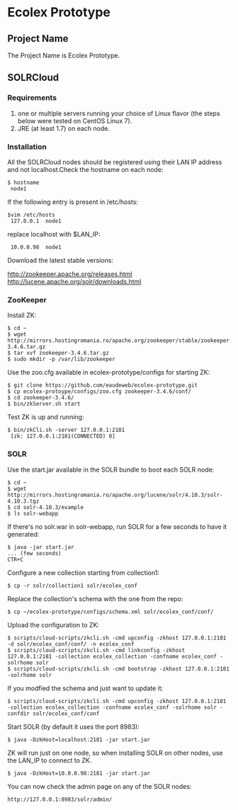 Ecolex Prototype
================

## Project Name

The Project Name is Ecolex Prototype.

## SOLRCloud

### Requirements

1. one or multiple servers running your choice of Linux flavor (the steps below were tested on CentOS Linux 7).
2. JRE (at least 1.7) on each node.

### Installation

All the SOLRCloud nodes should be registered using their LAN IP address and not
localhost.Check the hostname on each node:

	$ hostname
	 node1

If the following entry is present in /etc/hosts:

	$vim /etc/hosts
	 127.0.0.1	node1

replace localhost with $LAN_IP:
	
	 10.0.0.98	node1

Download the latest stable versions:

http://zookeeper.apache.org/releases.html
http://lucene.apache.org/solr/downloads.html


### ZooKeeper

Install ZK:

	$ cd ~
	$ wget http://mirrors.hostingromania.ro/apache.org/zookeeper/stable/zookeeper-3.4.6.tar.gz
	$ tar xvf zookeeper-3.4.6.tar.gz
	$ sudo mkdir -p /var/lib/zookeeper

Use the zoo.cfg available in ecolex-prototype/configs for starting ZK:

	$ git clone https://github.com/eaudeweb/ecolex-prototype.git
	$ cp ecolex-protoype/configs/zoo.cfg zookeeper-3.4.6/conf/
	$ cd zookeeper-3.4.6/
	$ bin/zkServer.sh start
		
Test ZK is up and running:
	
	$ bin/zkCli.sh -server 127.0.0.1:2181
	 [zk: 127.0.0.1:2181(CONNECTED) 0]


### SOLR

Use the start.jar available in the SOLR bundle to boot each SOLR node:
	
	$ cd ~
	$ wget http://mirrors.hostingromania.ro/apache.org/lucene/solr/4.10.3/solr-4.10.3.tgz
	$ cd solr-4.10.3/example
	$ ls solr-webapp

If there's no solr.war in solr-webapp, run SOLR for a few seconds to have it generated:

	$ java -jar start.jar
	... (few seconds)
	CTR+C

Configure a new collection starting from collection1:

	$ cp -r solr/collection1 solr/ecolex_conf
	
Replace the collection's schema with the one from the repo:

	$ cp ~/ecolex-prototype/configs/schema.xml solr/ecolex_conf/conf/

Upload the configuration to ZK:

	$ scripts/cloud-scripts/zkcli.sh -cmd upconfig -zkhost 127.0.0.1:2181 -d solr/ecolex_conf/conf/ -n ecolex_conf
	$ scripts/cloud-scripts/zkcli.sh -cmd linkconfig -zkhost 127.0.0.1:2181 -collection ecolex_collection -confname ecolex_conf -solrhome solr
	$ scripts/cloud-scripts/zkcli.sh -cmd bootstrap -zkhost 127.0.0.1:2181 -solrhome solr

If you modfied the schema and just want to update it:
	
	$ scripts/cloud-scripts/zkcli.sh -cmd upconfig -zkhost 127.0.0.1:2181 -collection ecolex_collection -confname ecolex_conf -solrhome solr -confdir solr/ecolex_conf/conf

Start SOLR (by default it uses the port 8983):

	$ java -DzkHost=localhost:2181 -jar start.jar

ZK will run just on one node, so when installing SOLR on other nodes, use the LAN_IP to connect to ZK.

	$ java -DzkHost=10.0.0.98:2181 -jar start.jar

You can now check the admin page on any of the SOLR nodes:

	http://127.0.0.1:8983/solr/admin/

